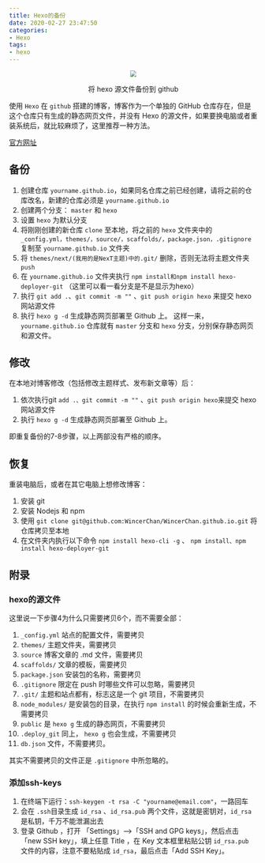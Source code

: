 ```yaml
---
title: Hexo的备份
date: 2020-02-27 23:47:50
categories:
- Hexo
tags:
- hexo
---
```


<center>
<img src="https://i.loli.net/2020/02/28/5DhmU2ozI6cbHus.jpg
" style="zoom: 80%;"/>

将 hexo 源文件备份到 github
</center>

<!-- more -->

使用 `Hexo` 在 `github` 搭建的博客，博客作为一个单独的 GitHub 仓库存在，但是这个仓库只有生成的静态网页文件，并没有 Hexo 的源文件，如果要换电脑或者重装系统后，就比较麻烦了，这里推荐一种方法。



[官方网址](https://hexo.io/zh-cn/index.html)

## 备份

1. 创建仓库 `yourname.github.io`，如果同名仓库之前已经创建，请将之前的仓库改名，新建的仓库必须是 `yourname.github.io` 
2. 创建两个分支： `master` 和 `hexo`
3. 设置 `hexo` 为默认分支
4. 将刚刚创建的新仓库 `clone` 至本地，将之前的 `hexo` 文件夹中的 `_config.yml，themes/，source/，scaffolds/，package.json，.gitignore` 复制至 `yourname.github.io` 文件夹
5. 将 `themes/next/(我用的是NexT主题)中的.git/` 删除，否则无法将主题文件夹 `push`
6. 在 `yourname.github.io` 文件夹执行 `npm install和npm install hexo-deployer-git` （这里可以看一看分支是不是显示为hexo）
7. 执行 `git add .`、`git commit -m ""` 、`git push origin hexo` 来提交 hexo 网站源文件
8. 执行 `hexo g -d` 生成静态网页部署至 Github 上。
这样一来， `yourname.github.io` 仓库就有 `master` 分支和 `hexo` 分支，分别保存静态网页和源文件。

## 修改

在本地对博客修改（包括修改主题样式、发布新文章等）后：

1. 依次执行git `add .、git commit -m ""` 、`git push origin hexo`来提交 hexo 网站源文件
2. 执行 `hexo g -d` 生成静态网页部署至 Github 上。

即重复备份的7-8步骤，以上两部没有严格的顺序。

## 恢复

重装电脑后，或者在其它电脑上想修改博客：

1. 安装 git 
2. 安装 Nodejs 和 npm
3. 使用 `git clone git@github.com:WincerChan/WincerChan.github.io.git` 将仓库拷贝至本地
4. 在文件夹内执行以下命令 `npm install hexo-cli -g` 、 `npm install、npm install hexo-deployer-git`


## 附录

### hexo的源文件

这里说一下步骤4为什么只需要拷贝6个，而不需要全部：

1. `_config.yml` 站点的配置文件，需要拷贝
2. `themes/` 主题文件夹，需要拷贝
3. `source` 博客文章的 .md 文件，需要拷贝
4. `scaffolds/` 文章的模板，需要拷贝
5. `package.json` 安装包的名称，需要拷贝
6. `.gitignore` 限定在 push 时哪些文件可以忽略，需要拷贝
7. `.git/` 主题和站点都有，标志这是一个 git 项目，不需要拷贝
8. `node_modules/` 是安装包的目录，在执行 `npm install` 的时候会重新生成，不需要拷贝
9. `public` 是 `hexo g` 生成的静态网页，不需要拷贝
10. `.deploy_git` 同上， `hexo g` 也会生成，不需要拷贝
11. `db.json` 文件，不需要拷贝。

其实不需要拷贝的文件正是 `.gitignore` 中所忽略的。

### 添加ssh-keys

1. 在终端下运行：`ssh-keygen -t rsa -C "yourname@email.com"`，一路回车
2. 会在 `.ssh`目录生成 `id_rsa` 、`id_rsa.pub` 两个文件，这就是密钥对，`id_rsa` 是私钥，千万不能泄漏出去
3. 登录 Github ，打开 「Settings」-->「SSH and GPG keys」，然后点击 「new SSH key」，填上任意 Title ，在 Key 文本框里粘贴公钥 `id_rsa.pub` 文件的内容，注意不要粘贴成 `id_rsa`，最后点击「Add SSH Key」。
